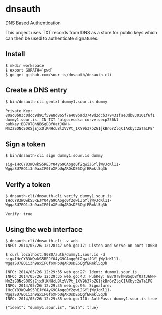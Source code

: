 dnsauth
=======

DNS Based Authentication 

This project uses TXT records from DNS as a store for public keys which can then be used to authenticate signatures.

Install
-------

    $ mkdir workspace
    $ export GOPATH=`pwd`
    $ go get github.com/sour-is/dnsauth/dnsauth-cli


Create a DNS entry
------------------

    $ bin/dnsauth-cli gentxt dummy1.sour.is dummy
    
    Private Key: 80ac0b83c0dcc9d91f59e8d865f7e409bad3749d2dcb379431fae3db830101f6f1
    dummy1.sour.is. IN TXT "algo:ecdsa curve:secp256k1 pubkey:BB7OT8hNBSqD8f0atJ6NH-MmZzSQNcSOKSjEjxOlKNHcL8lzVVPt_1XY9b37pZG1jkBn6rZlqCIAKbyc2aTa1P8"

   

Sign a token
------------

    $ bin/dnsauth-cli sign dummy1.sour.is dummy
    
    sig=IHcCY83WQwkS5REJY04yG9OAogq0f2qwiJGYljWyJcKl11-WgqaSU7EO1i3n9axIF0foXPpUqAROsDE6QgfERmkl5q3h


Verify a token
--------------

    $ dnsauth-cli/dnsauth-cli verify dummy1.sour.is IHcCY83WQwkS5REJY04yG9OAogq0f2qwiJGYljWyJcKl11-WgqaSU7EO1i3n9axIF0foXPpUqAROsDE6QgfERmkl5q3h
    
    Verify: true

Using the web interface
-----------------------

    $ dnsauth-cli/dnsauth-cli -v web
    INFO: 2014/05/26 12:28:47 web.go:17: Listen and Serve on port :8080 
    
    $ curl localhost:8080/auth/dummy1.sour.is -d sig=IHcCY83WQwkS5REJY04yG9OAogq0f2qwiJGYljWyJcKl11-WgqaSU7EO1i3n9axIF0foXPpUqAROsDE6QgfERmkl5q3h
    
    INFO: 2014/05/26 12:29:35 web.go:27: Ident: dummy1.sour.is
    INFO: 2014/05/26 12:29:35 web.go:43: PubKey: BB7OT8hNBSqD8f0atJ6NH-MmZzSQNcSOKSjEjxOlKNHcL8lzVVPt_1XY9b37pZG1jkBn6rZlqCIAKbyc2aTa1P8
    INFO: 2014/05/26 12:29:35 web.go:95: Signature: IHcCY83WQwkS5REJY04yG9OAogq0f2qwiJGYljWyJcKl11-WgqaSU7EO1i3n9axIF0foXPpUqAROsDE6QgfERmkl5q3h
    INFO: 2014/05/26 12:29:35 web.go:110: AuthPass: dummy1.sour.is true
    
    {"ident": "dummy1.sour.is", "auth": true}
